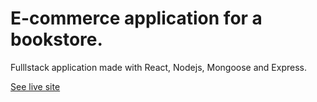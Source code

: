 # E-commerce application for a bookstore.

Fulllstack application made with React, Nodejs, Mongoose and Express.

[See live site](https://bookshop-1y37.onrender.com)